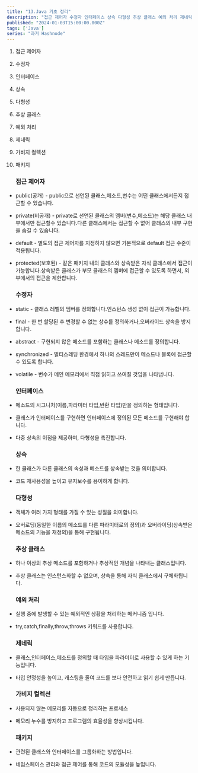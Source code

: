 ```yaml
---
title: "13.Java 기초 정리"
description: "접근 제어자 수정자 인터페이스 상속 다형성 추상 클래스 예외 처리 제네릭 가비지 컬렉션 패키지 접근 제어자 public(공개) - public으로 선언된 클래스,메소드,변수는 어떤 클래스에서든지 접근할 수 있습니다. private(비공개) - private로 선언된 클래스의 멤버(변수,메소드)는 해당 클래스 내부에서만 접근할수 있습니다.다른 클래스에서는 접근할 수 없어 클래스의 내부 구현을 숨길 수 있습니다. defau..."
published: "2024-01-03T15:00:00.000Z"
tags: ['Java']
series: "과거 Hashnode"
---
```


1. 접근 제어자
    
2. 수정자
    
3. 인터페이스
    
4. 상속
    
5. 다형성
    
6. 추상 클래스
    
7. 예외 처리
    
8. 제네릭
    
9. 가비지 컬렉션
    
10. 패키지
    
    ### 접근 제어자
    

* public(공개) - public으로 선언된 클래스,메소드,변수는 어떤 클래스에서든지 접근할 수 있습니다.
    
* private(비공개) - private로 선언된 클래스의 멤버(변수,메소드)는 해당 클래스 내부에서만 접근할수 있습니다.다른 클래스에서는 접근할 수 없어 클래스의 내부 구현을 숨길 수 있습니다.
    
* default - 별도의 접근 제어자를 지정하지 않으면 기본적으로 default 접근 수준이 적용됩니다.
    
* protected(보호된) - 같은 패키지 내의 클래스와 상속받은 자식 클래스에서 접근이 가능합니다.상속받은 클래스가 부모 클래스의 멤버에 접근할 수 있도록 하면서, 외부에서의 접근을 제한합니다.
    
    ### 수정자
    
* static - 클래스 레벨의 멤버를 정의합니다.인스턴스 생성 없이 접근이 가능합니다.
    
* final - 한 번 할당된 후 변경할 수 없는 상수를 정의하거나,오버라이드 상속을 방지합니다.
    
* abstract - 구현되지 않은 메소드를 포함하는 클래스나 메소드를 정의합니다.
    
* synchronized - 멀티스레딩 환경에서 하나의 스레드만이 메소드나 블록에 접근할 수 있도록 합니다.
    
* volatile - 변수가 메인 메모리에서 직접 읽히고 쓰여질 것임을 나타냅니다.
    
    ### 인터페이스
    
* 메소드의 시그니처(이름,파라미터 타입,반환 타입)만을 정의하는 형태입니다.
    
* 클래스가 인터페이스를 구현하면 인터페이스에 정의된 모든 메소드를 구현해야 합니다.
    
* 다중 상속의 이점을 제공하며, 다형성을 촉진합니다.
    
    ### 상속
    
* 한 클래스가 다른 클래스의 속성과 메소드를 상속받는 것을 의미합니다.
    
* 코드 재사용성을 높이고 유지보수를 용이하게 합니다.
    
    ### 다형성
    
* 객체가 여러 가지 형태를 가질 수 있는 성질을 의미합니다.
    
* 오버로딩(동일한 이름의 메소드를 다른 파라미터로의 정의)과 오버라이딩(상속받은 메소드의 기능을 재정의)을 통해 구현됩니다.
    
    ### 추상 클래스
    
* 하나 이상의 추상 메소드를 포함하거나 추상적인 개념을 나타내는 클래스입니다.
    
* 추상 클래스는 인스턴스화할 수 없으며, 상속을 통해 자식 클래스에서 구체화됩니다.
    
    ### 예외 처리
    
* 실행 중에 발생할 수 있는 예외적인 상황을 처리하는 메커니즘 입니다.
    
* try,catch,finally,throw,throws 키워드를 사용합니다.
    
    ### 제네릭
    
* 클래스,인터페이스,메소드를 정의할 때 타입을 파라미터로 사용할 수 있게 하는 기능입니다.
    
* 타입 안정성을 높이고, 캐스팅을 줄여 코드를 보다 안전하고 읽기 쉽게 만듭니다.
    
    ### 가비지 컬렉션
    
* 사용되지 않는 메모리를 자동으로 정리하는 프로세스
    
* 메모리 누수를 방지하고 프로그램의 효율성을 향상시킵니다.
    
    ### 패키지
    
* 관련된 클래스와 인터페이스를 그룹화하는 방법입니다.
    
* 네임스페이스 관리와 접근 제어를 통해 코드의 모듈성을 높입니다.